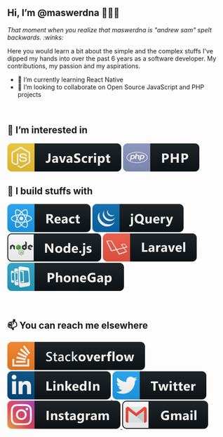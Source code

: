 ## Hi, I’m @maswerdna 👋👋👋
_That moment when you realize that maswerdna is "andrew sam" spelt backwards. :winks:_

Here you would learn a bit about the simple and the complex stuffs I've dipped my hands into over the past 6 years as a software developer. My contributions, my passion and my aspirations.

- 🌱 I’m currently learning React Native
- 💞️ I’m looking to collaborate on Open Source JavaScript and PHP projects
<br />

## 👀 I’m interested in
<img src="src/languages/js.svg" alt="JavaScript" style="vertical-align:top margin:6px 24px">
<img src="src/languages/php.svg" alt="PHP" style="vertical-align:top margin:6px 24px">
<br />

## 🌱 I build stuffs with
<p align="left">
    <img src="src/frameworks/react.svg" alt="ReactJS" style="vertical-align:top margin:6px 24px">
    <img src="src/frameworks/jquery.svg" alt="jQuery" style="vertical-align:top margin:6px 24px">
    <img src="src/frameworks/nodejs.svg" alt="NodeJS" style="vertical-align:top margin:6px 24px">
    <img src="src/frameworks/laravel.svg" alt="Laravel" style="vertical-align:top margin:6px 24px">
    <img src="src/frameworks/phonegap.svg" alt="PhoneGap" style="vertical-align:top margin:6px 24px">
</p>
<br />

## 📫 You can reach me elsewhere
<p align="left">
  <a href="https://stackoverflow.com/maswerdna">
    <img src="src/social/stackoverflow.svg" alt="Stackoverflow" style="vertical-align:top margin:6px 24px">
  </a>
  <a href="https://linkedin.com/in/maswerdna">
    <img src="src/social/linkedin.svg" alt="LinkedIn" style="vertical-align:top margin:6px 24px">
  </a>
  <a href="https://twitter.com/maswerdna">
    <img src="src/social/twitter.svg" alt="Twitter" style="vertical-align:top margin:6px 24px">
  </a>
  <a href="https://instagram.com/maswerdna1">
    <img src="src/social/instagram.svg" alt="Instagram" style="vertical-align:top margin:6px 24px">
  </a>
  <a href="mailto:meetpastorsam@gmail.com">
    <img src="src/social/gmail.svg" alt="Gmail" style="vertical-align:top margin:6px 24px">
  </a>
</p>
<br />

<!---
maswerdna/maswerdna is a ✨ special ✨ repository because its `README.md` (this file) appears on your GitHub profile.
You can click the Preview link to take a look at your changes.
--->
